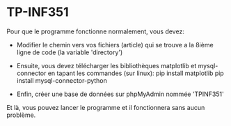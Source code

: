 # TP-INF351

Pour que le programme fonctionne normalement, vous devez:
- Modifier le chemin vers vos fichiers (article) qui se trouve a la 8ième ligne de code (la variable 'directory')

- Ensuite, vous devez télécharger les bibliothèques matplotlib et mysql-connector en tapant les commandes (sur linux):
  pip install matplotlib
  pip install mysql-connector-python

- Enfin, créer une base de données sur phpMyAdmin nommée 'TPINF351'

Et là, vous pouvez lancer le programme et il fonctionnera sans aucun problème.
